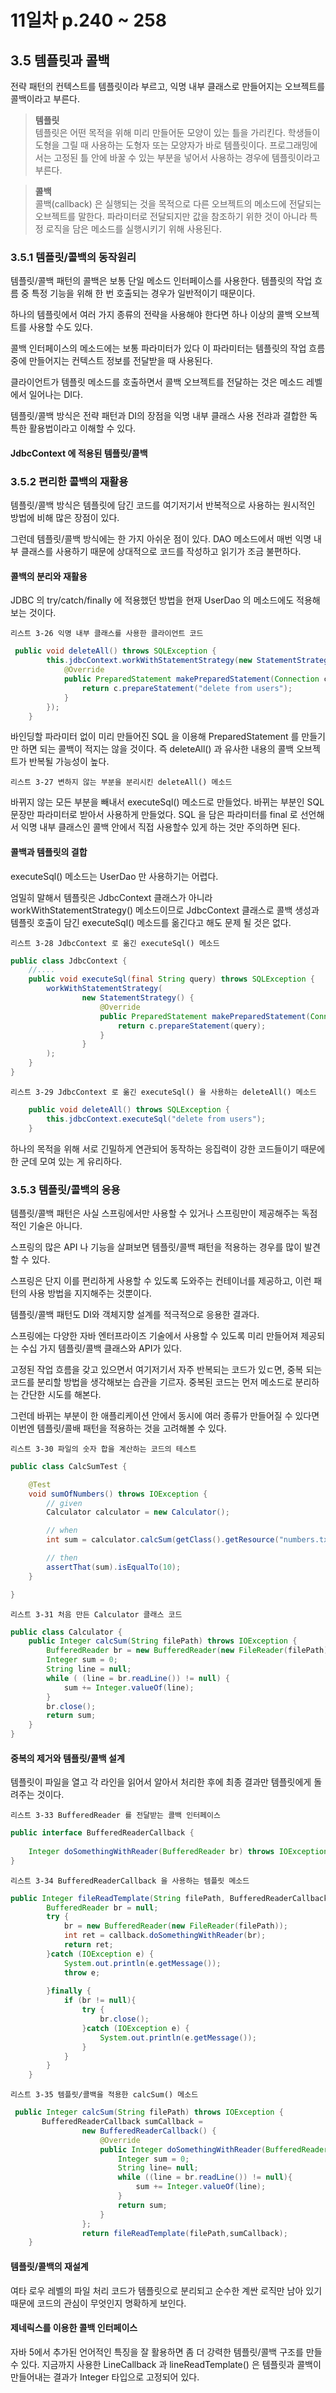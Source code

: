 # 11일차 p.240 ~ 258

## 3.5 템플릿과 콜백

전략 패턴의 컨텍스트를 템플릿이라 부르고,
익명 내부 클래스로 만들어지는 오브젝트를 콜백이라고 부른다.

> **템플릿**
> <br/>
> 템플릿은 어떤 목적을 위해 미리 만들어둔 모양이 있는 틀을 가리킨다.
> 학생들이 도형을 그릴 때 사용하는 도형자 또는 모양자가 바로 템플릿이다.
> 프로그래밍에서는 고정된 틀 안에 바꿀 수 있는 부분을 넣어서 사용하는 경우에 템플릿이라고 부른다.


>**콜백**
> <br/>
> 콜백(callback) 은 실행되는 것을 목적으로 다른 오브젝트의 메소드에 전달되는 오브젝트를 말한다.
> 파라미터로 전달되지만 값을 참조하기 위한 것이 아니라 특정 로직을 담은 메소드를 실행시키기 위해 사용된다.


### 3.5.1 템플릿/콜백의 동작원리

템플릿/콜백 패턴의 콜백은 보통 단일 메소드 인터페이스를 사용한다.
템플릿의 작업 흐름 중 특정 기능을 위해 한 번 호출되는 경우가 일반적이기 때문이다.

하나의 템플릿에서 여러 가지 종류의 전략을 사용해야 한다면 하나 이상의 콜백 오브젝트를 사용할 수도 있다.

콜백 인터페이스의 메소드에는 보통 파라미터가 있다 이 파라미터는 템플릿의 작업 흐름 중에 만들어지는 컨텍스트 정보를 전달받을 때 사용된다.

클라이언트가 템플릿 메소드를 호출하면서 콜백 오브젝트를 전달하는 것은 메소드 레벨에서 일어나는 DI다.


템플릿/콜백 방식은 전략 패턴과 DI의 장점을 익명 내부 클래스 사용 전랴과 결합한 독특한 활용법이라고 이해할 수 있다.

#### JdbcContext 에 적용된 템플릿/콜백


### 3.5.2 편리한 콜백의 재활용

템플릿/콜백 방식은 템플릿에 담긴 코드를 여기저기서 반복적으로 사용하는 원시적인 방법에 비해 많은 장점이 있다.

그런데 템플릿/콜백 방식에는 한 가지 아쉬운 점이 있다.  DAO 메소드에서 매번 익명 내부 클래스를 사용하기 때문에
상대적으로 코드를 작성하고 읽기가 조금 불편하다.

#### 콜백의 분리와 재활용

JDBC 의 try/catch/finally 에 적용했던 방법을 현재 UserDao 의 메소드에도 적용해보는 것이다.

`리스트 3-26 익명 내부 클래스를 사용한 클라이언트 코드`

```java
 public void deleteAll() throws SQLException {
        this.jdbcContext.workWithStatementStrategy(new StatementStrategy() {
            @Override
            public PreparedStatement makePreparedStatement(Connection c) throws SQLException {
                return c.prepareStatement("delete from users");
            }
        });
    }
```

바인딩할 파라미터 없이 미리 만들어진 SQL 을 이용해 PreparedStatement 를 만들기만 하면 되는 콜백이 적지는 않을 것이다.
즉 deleteAll() 과 유사한 내용의 콜백 오브젝트가 반복될 가능성이 높다.


`리스트 3-27 변하지 않는 부분을 분리시킨 deleteAll() 메소드`

바뀌지 않는 모든 부분을 빼내서 executeSql() 메소드로 만들었다.
바뀌는 부분인 SQL 문장만 파라미터로 받아서 사용하게 만들었다. SQL 을 담은 파라미터를 final 로 선언해서 익명 내부 클래스인 콜백 안에서
직접 사용할수 있게 하는 것만 주의하면 된다.


#### 콜백과 템플릿의 결합

executeSql() 메소드는 UserDao 만 사용하기는 어렵다. 

엄밀히 말해서 템플릿은 JdbcContext 클래스가 아니라 workWithStatementStrategy() 메소드이므로 JdbcContext 클래스로 콜백 생성과 템플릿 호출이 담긴
executeSql() 메소드를 옮긴다고 해도 문제 될 것은 없다.

`리스트 3-28 JdbcContext 로 옮긴 executeSql() 메소드`

```java
public class JdbcContext {
    //....
    public void executeSql(final String query) throws SQLException {
        workWithStatementStrategy(
                new StatementStrategy() {
                    @Override
                    public PreparedStatement makePreparedStatement(Connection c) throws SQLException {
                        return c.prepareStatement(query);
                    }
                }
        );
    }
}
```

`리스트 3-29 JdbcContext 로 옮긴 executeSql() 을 사용하는 deleteAll() 메소드`

```java
    public void deleteAll() throws SQLException {
        this.jdbcContext.executeSql("delete from users");
    }

```

하나의 목적을 위해 서로 긴밀하게 연관되어 동작하는 응집력이 강한 코드들이기 때문에 한 군데 모여 있는 게 유리하다.


### 3.5.3 템플릿/콜백의 응용

템플릿/콜백 패턴은 사실 스프링에서만 사용할 수 있거나 스프링만이 제공해주는 독점적인 기술은 아니다.

스프링의 많은 API 나 기능을 살펴보면 템플릿/콜백 패턴을 적용하는 경우를 많이 발견할 수 있다.


스프링은 단지 이를 편리하게 사용할 수 있도록 도와주는 컨테이너를 제공하고, 이런 패턴의 사용 방법을 지지해주는 것뿐이다.

템플릿/콜백 패턴도 DI와 객체지향 설계를 적극적으로 응용한 결과다.

스프링에는 다양한 자바 엔터프라이즈 기술에서 사용할 수 있도록 미리 만들어져 제공되는 수십 가지 템플릿/콜백 클래스와 API가 있다.

고정된 작업 흐름을 갖고 있으면서 여기저기서 자주 반복되는 코드가 있ㄷ면, 중복 되는 코드를 분리할 방법을 생각해보는 습관을 기르자.
중복된 코드는 먼저 메소드로 분리하는 간단한 시도를 해본다.

그런데 바뀌는 부분이 한 애플리케이션 안에서 동시에 여러 종류가 만들어질 수 있다면 이번엔 템플릿/콜배 패턴을 적용하는 것을 고려해볼 수 있다.

`리스트 3-30 파일의 숫자 합을 계산하는 코드의 테스트`

```java
public class CalcSumTest {

    @Test
    void sumOfNumbers() throws IOException {
        // given
        Calculator calculator = new Calculator();

        // when
        int sum = calculator.calcSum(getClass().getResource("numbers.txt").getPath());

        // then
        assertThat(sum).isEqualTo(10);
    }

}

```


`리스트 3-31 처음 만든 Calculator 클래스 코드`

```java
public class Calculator {
    public Integer calcSum(String filePath) throws IOException {
        BufferedReader br = new BufferedReader(new FileReader(filePath));
        Integer sum = 0;
        String line = null;
        while ( (line = br.readLine()) != null) {
            sum += Integer.valueOf(line);
        }
        br.close();
        return sum;
    }
}
```

#### 중복의 제거와 템플릿/콜백 설계

템플릿이 파일을 열고 각 라인을 읽어서 알아서 처리한 후에 최종 결과만 템플릿에게 돌려주는 것이다.


`리스트 3-33 BufferedReader 를 전달받는 콜백 인터페이스`

```java
public interface BufferedReaderCallback {
    
    Integer doSomethingWithReader(BufferedReader br) throws IOException;
}

```

`리스트 3-34 BufferedReaderCallback 을 사용하는 템플릿 메소드`

```java
public Integer fileReadTemplate(String filePath, BufferedReaderCallback callback) throws IOException {
        BufferedReader br = null;
        try {
            br = new BufferedReader(new FileReader(filePath));
            int ret = callback.doSomethingWithReader(br);
            return ret;
        }catch (IOException e) {
            System.out.println(e.getMessage());
            throw e;
            
        }finally {
            if (br != null){
                try {
                    br.close();
                }catch (IOException e) {
                    System.out.println(e.getMessage());
                }
            }
        }
    }
```

`리스트 3-35 템플릿/콜백을 적용한 calcSum() 메소드`

```java
 public Integer calcSum(String filePath) throws IOException {
       BufferedReaderCallback sumCallback =
                new BufferedReaderCallback() {
                    @Override
                    public Integer doSomethingWithReader(BufferedReader br) throws IOException {
                        Integer sum = 0;
                        String line= null;
                        while ((line = br.readLine()) != null){
                            sum += Integer.valueOf(line);
                        }
                        return sum;
                    }
                };
                return fileReadTemplate(filePath,sumCallback);
    }
```

#### 템플릿/콜백의 재설계

여타 로우 레벨의 파일 처리 코드가 템플릿으로 분리되고 순수한 계싼 로직만 남아 있기 때문에
코드의 관심이 무엇인지 명확하게 보인다.

#### 제네릭스를 이용한 콜백 인터페이스

자바 5에서 추가된 언어적인 특징을 잘 활용하면 좀 더 강력한 템플릿/콜백 구조를 만들 수 있다. 
지금까지 사용한 LineCallback 과 lineReadTemplate() 은 템플릿과 콜백이 만들어내는 결과가 Integer 타입으로 고정되어 있다.